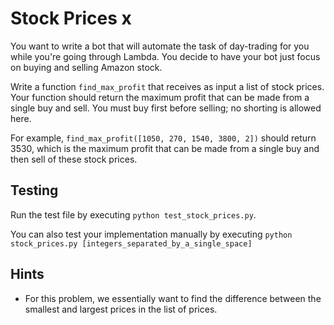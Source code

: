 # Stock Prices x

You want to write a bot that will automate the task of day-trading for you while you're going through Lambda. You decide to have your bot just focus on buying and selling Amazon stock. 

Write a function `find_max_profit` that receives as input a list of stock prices. Your function should return the maximum profit that can be made from a single buy and sell. You must buy first before selling; no shorting is allowed here.

For example, `find_max_profit([1050, 270, 1540, 3800, 2])` should return 3530, which is the maximum profit that can be made from a single buy and then sell of these stock prices. 

## Testing

Run the test file by executing `python test_stock_prices.py`.

You can also test your implementation manually by executing `python stock_prices.py [integers_separated_by_a_single_space]`

## Hints

 * For this problem, we essentially want to find the difference between the smallest and largest prices in the list of prices.